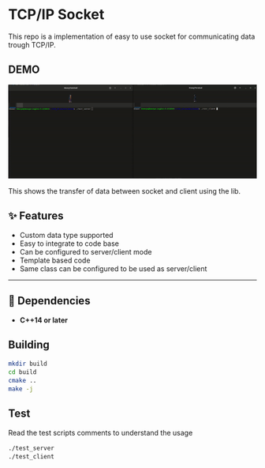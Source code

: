 # TCP/IP Socket 
This repo is a implementation of easy to use socket for communicating data trough TCP/IP.

## DEMO

<p align="center">
  <img src="assets/demo.gif" alt="TCP IP DEMO" width="600"/>
</p>
This shows the transfer of data between socket and client using the lib. 

## ✨ Features

- Custom data type supported
- Easy to integrate to code base
- Can be configured to server/client mode 
- Template based code
- Same class can be configured to be used as server/client

---

## 🔧 Dependencies

- **C++14 or later**

## Building
```bash 
mkdir build
cd build
cmake ..
make -j
```

## Test
Read the test scripts comments to understand the usage
```bash
./test_server
./test_client
```


